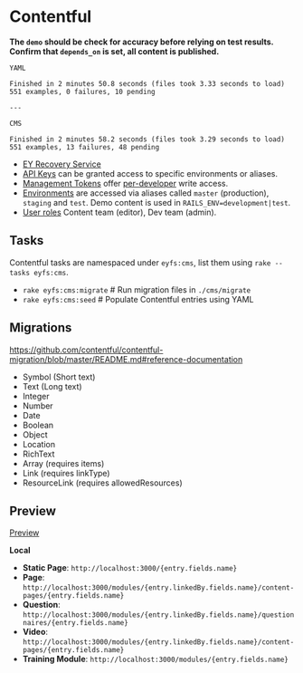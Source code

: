 # Contentful

**The `demo` should be check for accuracy before relying on test results. Confirm that `depends_on` is set, all content is published.**

```
YAML

Finished in 2 minutes 50.8 seconds (files took 3.33 seconds to load)
551 examples, 0 failures, 10 pending

---

CMS

Finished in 2 minutes 58.2 seconds (files took 3.29 seconds to load)
551 examples, 13 failures, 48 pending
```

- [EY Recovery Service](https://app.contentful.com/spaces/dvmeh832nmjc)
- [API Keys](https://app.contentful.com/spaces/dvmeh832nmjc/api/keys/) can be granted access to specific environments or aliases.
- [Management Tokens](https://app.contentful.com/spaces/dvmeh832nmjc/api/cma_tokens) offer [per-developer](https://app.contentful.com/account/profile/cma_tokens) write access.
- [Environments](https://app.contentful.com/spaces/dvmeh832nmjc/settings/environments) are accessed via aliases called `master` (production), `staging` and `test`. Demo content is used in `RAILS_ENV=development|test`.
- [User roles](https://app.contentful.com/spaces/dvmeh832nmjc/settings/users) Content team (editor), Dev team (admin).


## Tasks

Contentful tasks are namespaced under `eyfs:cms`, list them using `rake --tasks eyfs:cms`.

- `rake eyfs:cms:migrate`  # Run migration files in `./cms/migrate`
- `rake eyfs:cms:seed`     # Populate Contentful entries using YAML

## Migrations

<https://github.com/contentful/contentful-migration/blob/master/README.md#reference-documentation>

- Symbol (Short text)
- Text (Long text)
- Integer
- Number
- Date
- Boolean
- Object
- Location
- RichText
- Array (requires items)
- Link (requires linkType)
- ResourceLink (requires allowedResources)


## Preview

[Preview](https://app.contentful.com/spaces/dvmeh832nmjc/settings/content_preview)

**Local**

- **Static Page**: `http://localhost:3000/{entry.fields.name}`
- **Page**: `http://localhost:3000/modules/{entry.linkedBy.fields.name}/content-pages/{entry.fields.name}`
- **Question**: `http://localhost:3000/modules/{entry.linkedBy.fields.name}/questionnaires/{entry.fields.name}`
- **Video**: `http://localhost:3000/modules/{entry.linkedBy.fields.name}/content-pages/{entry.fields.name}`
- **Training Module**: `http://localhost:3000/modules/{entry.fields.name}`
